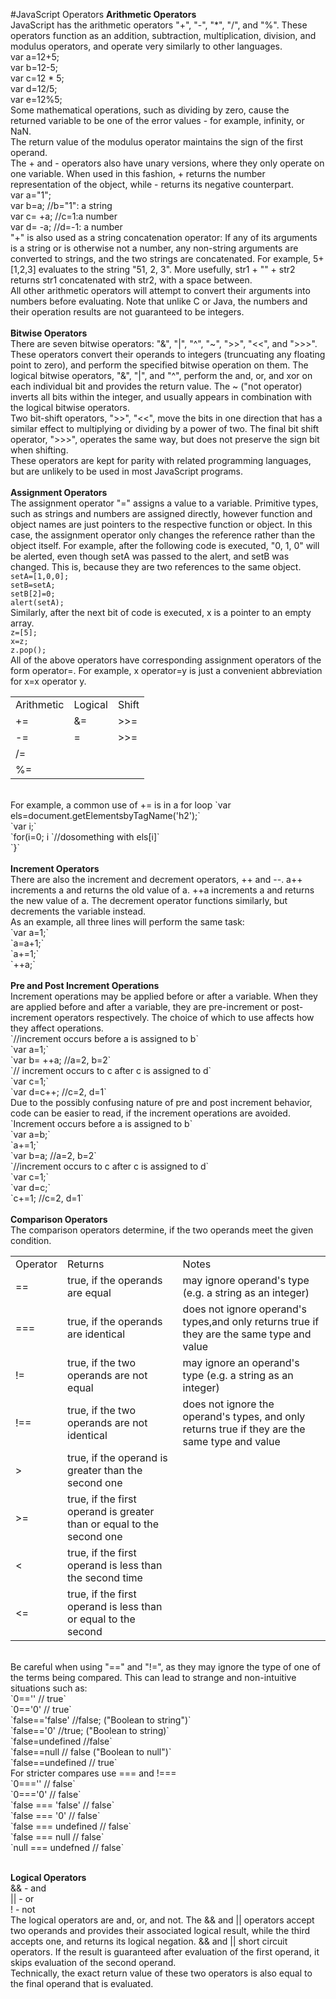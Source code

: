 #JavaScript Operators
<b>Arithmetic Operators</b><br>
JavaScript has the arithmetic operators "+", "-", "*", "/", and "%". These operators function as an addition, subtraction, multiplication, division, and modulus operators, and operate very similarly to other languages. <br>
var a=12+5; <br>
var b=12-5; <br>
var c=12 * 5; <br>
var d=12/5; <br>
var e=12%5; <br>
Some mathematical operations, such as dividing by zero, cause the returned variable to be one of the error values - for
example, infinity, or NaN. <br>
The return value of the modulus operator maintains the sign of the first operand. <br>
The + and - operators also have unary versions, where they only operate on one variable. When used in this fashion, + returns
the number representation of the object, while - returns its negative counterpart. <br>
var a="1"; <br>
var b=a; //b="1": a string <br>
var c= +a; //c=1:a number <br>
var d= -a; //d=-1: a number <br>
"+" is also used as a string concatenation operator: If any of its arguments is a string or is otherwise not a number, any non-string arguments are converted to strings, and the two strings are concatenated. For example, 5+[1,2,3] evaluates to the
string "51, 2, 3". More usefully, str1 + "" + str2 returns str1 concatenated with str2, with a space between. <br>
All other arithmetic operators will attempt to convert their arguments into numbers before evaluating. Note that unlike C or
Java, the numbers and their operation results are not guaranteed to be integers. <br><br>
<b>Bitwise Operators</b> <br>
There are seven bitwise operators: "&", "|", "^", "~", ">>", "<<", and ">>>". <br>
These operators convert their operands to integers (truncuating any floating point to zero), and perform the specified bitwise
operation on them. The logical bitwise operators, "&", "|", and "^", perform the and, or, and xor on each individual bit and provides the return value. The ~ ("not operator) inverts all bits within the integer, and usually appears in combination with the logical bitwise operators. <br>
Two bit-shift operators, ">>", "<<", move the bits in one direction that has a similar effect to multiplying or dividing by
a power of two. The final bit shift operator, ">>>", operates the same way, but does not preserve the sign bit when shifting. <br>
These operators are kept for parity with related programming languages, but are unlikely to be used in most JavaScript programs.
<br><br>
<b>Assignment Operators</b><br>
The assignment operator "=" assigns a value to a variable. Primitive types, such as strings and numbers are assigned directly,
however function and object names are just pointers to the respective function or object. In this case, the assignment operator 
only changes the reference rather than the object itself. For example, after the following code is executed, "0, 1, 0" will be alerted, even though setA was passed to the alert, and setB was changed. This is, because they are two references to the same object. <br>
`setA=[1,0,0];` <br>
`setB=setA;` <br>
`setB[2]=0;` <br>
`alert(setA);` <br>
Similarly, after the next bit of code is executed, x is a pointer to an empty array. <br>
`z=[5];` <br>
`x=z;` <br>
`z.pop();` <br>
All of the above operators have corresponding assignment operators of the form operator=. For example, x operator=y is just a convenient abbreviation for x=x operator y. <br>
<table>
<tr>
<td>Arithmetic</td>
<td>Logical</td>
<td>Shift</td>
</tr>
<tr>
<td>+=</td>
<td>&=</td>
<td>>>=</td>
</tr>
<tr>
<td>-=</td>
<td>=</td>
<td>>>=</td>
</tr>
<tr>
<td>/=</td>
<td></td>
<td></td>
</tr>
<tr>
<td>%=</td>
<td></td>
<td></td>
</tr>
</table>
<br>
For example, a common use of += is in a for loop
`var els=document.getElementsbyTagName('h2');` <br>
`var i;` <br>
`for(i=0; i<else.length; i+=1){` <br>
`//dosomething with els[i]` <br>
`}` <br><br>
<b>Increment Operators</b><br>
There are also the increment and decrement operators, ++ and --. a++ increments a and returns the old value of a. ++a increments a and returns the new value of a. The decrement operator functions similarly, but decrements the variable instead.
<br>As an example, all three lines will perform the same task: <br>
`var a=1;`  <br>
`a=a+1;`      <br>
`a+=1;` <br>
`++a;` <br><br>
<b>Pre and Post Increment Operations</b><br>
Increment operations may be applied before or after a variable. When they are applied before and after a variable, they are
pre-increment or post-increment operators respectively. The choice of which to use affects how they affect operations. <br>
`//increment occurs before a is assigned to b` <br>
`var a=1;` <br>
`var b= ++a; //a=2, b=2` <br>
`// increment occurs to c after c is assigned to d` <br>
`var c=1;` <br>
`var d=c++; //c=2, d=1` <br>
Due to the possibly confusing nature of pre and post increment behavior, code can be easier to read, if the increment operations are avoided. <br>
`Increment occurs before a is assigned to b` <br>
`var a=b;` <br>
`a+=1;` <br>
`var b=a; //a=2, b=2` <br>
`//increment occurs to c after c is assigned to d` <br>
`var c=1;` <br>
`var d=c;` <br>
`c+=1; //c=2, d=1` <br><br>
<b>Comparison Operators</b><br>
The comparison operators determine, if the two operands meet the given condition. <br>
<table>
<tr>
<td>Operator</td>
<td>Returns</td>
<td>Notes</td>
</tr>
<tr>
<td>==</td>
<td>true, if the operands are equal</td>
<td>may ignore operand's type (e.g. a string as an integer) </td>
</tr>
<tr>
<td>===</td>
<td>true, if the operands are identical</td>
<td>does not ignore operand's types,and only returns true if they are the same type and value</td>
</tr>
<tr>
<td>!=</td>
<td>true, if the two operands are not equal</td>
<td>may ignore an operand's type (e.g. a string as an integer)</td>
</tr>
<tr>
<td>!==</td>
<td>true, if the two operands are not identical</td>
<td>does not ignore the operand's types, and only returns true if they are the same type and value</td>
</tr>
<tr>
<td>></td>
<td>true, if the operand is greater than the second one</td>
<td></td>
</tr>
<tr>
<td>>=</td>
<td>true, if the first operand is greater than or equal to the second one</td>
<td></td>
</tr>
<tr>
<td><</td>
<td>true, if the first operand is less than the second time</td>
<td></td>
</tr>
<tr>
<td><=</td>
<td>true, if the first operand is less than or equal to the second</td>
<td></td>
</tr>
</table><br>
Be careful when using "==" and "!=", as they may ignore the type of one of the terms being compared. This can lead to strange and non-intuitive situations such as: <br>
`0=='' // true` <br>
`0=='0' // true` <br>
`false=='false' //false; ("Boolean to string")` <br>
`false=='0' //true; ("Boolean to string)` <br>
`false=undefined //false` <br>
`false==null // false ("Boolean to null")` <br>
`false==undefined // true` <br>
For stricter compares use === and !=== <br>
`0==='' // false` <br>
`0==='0' // false` <br>
`false === 'false' // false` <br>
`false === '0' // false` <br>
`false === undefined // false` <br>
`false === null // false` <br>
`null === undefned // false` <br><br>

<b>Logical Operators</b><br>
&& - and <br>
|| - or <br>
! - not <br>
The logical operators are and, or, and not. The && and ||  operators accept two operands and provides their associated logical result, while the third accepts one, and returns its logical negation. && and || short circuit operators. If the result is guaranteed after evaluation of the first operand, it skips evaluation of the second operand. <br>
Technically, the exact return value of these two operators is also equal to the final operand that is evaluated.
